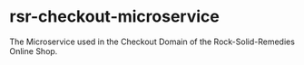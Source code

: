 # rsr-checkout-microservice
The Microservice used in the Checkout Domain of the Rock-Solid-Remedies Online Shop.

